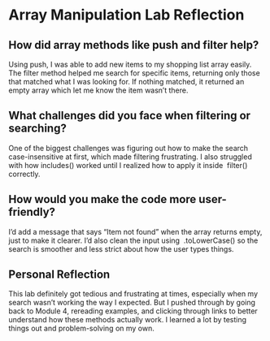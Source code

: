 # Array Manipulation Lab Reflection

## How did array methods like push and filter help?

Using push, I was able to add new items to my shopping list array easily. The filter method helped me search for specific items, returning only those that matched what I was looking for. If nothing matched, it returned an empty array which let me know the item wasn’t there.

## What challenges did you face when filtering or searching?

One of the biggest challenges was figuring out how to make the search case-insensitive at first, which made filtering frustrating. I also struggled with how includes() worked until I realized how to apply it inside  filter() correctly.

## How would you make the code more user-friendly?

I’d add a message that says “Item not found” when the array returns empty, just to make it clearer. I’d also clean the input using  .toLowerCase() so the search is smoother and less strict about how the user types things.

## Personal Reflection

This lab definitely got tedious and frustrating at times, especially when my search wasn’t working the way I expected. But I pushed through by going back to Module 4, rereading examples, and clicking through links to better understand how these methods actually work. I learned a lot by testing things out and problem-solving on my own.
